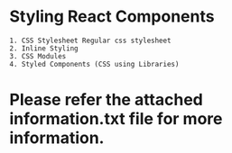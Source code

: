 
# Styling React Components 
    1. CSS Stylesheet Regular css stylesheet
    2. Inline Styling
    3. CSS Modules 
    4. Styled Components (CSS using Libraries)
# Please refer the attached information.txt file for more information.
